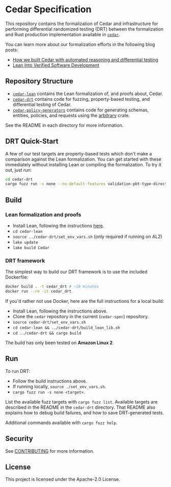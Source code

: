 # Cedar Specification

This repository contains the formalization of Cedar and infrastructure for performing differential randomized testing (DRT) between the formalization and Rust production implementation available in [`cedar`](https://github.com/cedar-policy/cedar).

You can learn more about our formalization efforts in the following blog posts:

* [How we built Cedar with automated reasoning and differential testing](https://www.amazon.science/blog/how-we-built-cedar-with-automated-reasoning-and-differential-testing)
* [Lean Into Verified Software Development](https://aws.amazon.com/blogs/opensource/lean-into-verified-software-development/)

## Repository Structure

* [`cedar-lean`](./cedar-lean) contains the Lean formalization of, and proofs about, Cedar.
* [`cedar-drt`](./cedar-drt) contains code for fuzzing, property-based testing, and differential testing of Cedar.
* [`cedar-policy-generators`](./cedar-policy-generators) contains code for generating schemas, entities, policies, and requests using the [arbitrary](https://docs.rs/arbitrary/latest/arbitrary/index.html#) crate.

See the README in each directory for more information.

## DRT Quick-Start

A few of our test targets are property-based tests which don't make a comparison against the Lean formalization.
You can get started with these immediately without installing Lean or compiling the formalization.
To try it out, just run:

```bash
cd cedar-drt
cargo fuzz run -s none --no-default-features validation-pbt-type-directed
```

## Build

### Lean formalization and proofs

* Install Lean, following the instructions [here](https://leanprover.github.io/lean4/doc/setup.html).
* `cd cedar-lean`
* `source ../cedar-drt/set_env_vars.sh` (only required if running on AL2)
* `lake update`
* `lake build Cedar`

### DRT framework

The simplest way to build our DRT framework is to use the included Dockerfile:

```bash
docker build . -t cedar_drt # ~10 minutes
docker run --rm -it cedar_drt
```

If you'd rather not use Docker, here are the full instructions for a local build:

* Install Lean, following the instructions above.
* Clone the `cedar` repository in the current (`cedar-spec`) repository.
* `source cedar-drt/set_env_vars.sh`
* `cd cedar-lean && ../cedar-drt/build_lean_lib.sh`
* `cd ../cedar-drt && cargo build`

The build has only been tested on **Amazon Linux 2**.

## Run

To run DRT:

* Follow the build instructions above.
* If running locally, `source ./set_env_vars.sh`.
* `cargo fuzz run -s none <target>`.

List the available fuzz targets with `cargo fuzz list`.
Available targets are described in the README in the `cedar-drt` directory.
That README also explains how to debug build failures, and how to save DRT-generated tests.

Additional commands available with `cargo fuzz help`.

## Security

See [CONTRIBUTING](CONTRIBUTING.md#security-issue-notifications) for more information.

## License

This project is licensed under the Apache-2.0 License.
